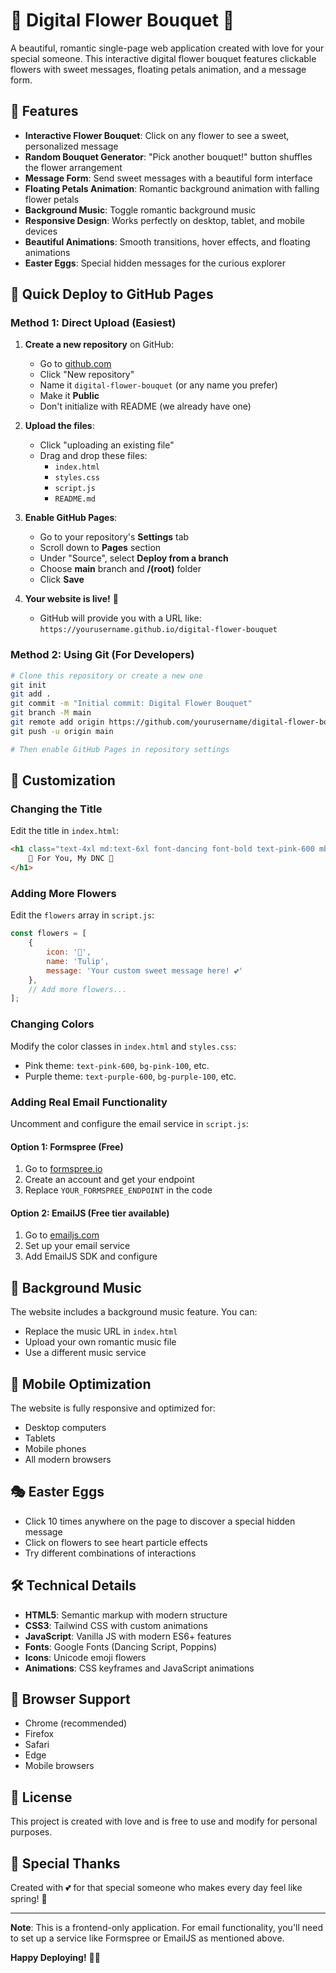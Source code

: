 # 💐 Digital Flower Bouquet 💌

A beautiful, romantic single-page web application created with love for your special someone. This interactive digital flower bouquet features clickable flowers with sweet messages, floating petals animation, and a message form.

## 🌸 Features

- **Interactive Flower Bouquet**: Click on any flower to see a sweet, personalized message
- **Random Bouquet Generator**: "Pick another bouquet!" button shuffles the flower arrangement
- **Message Form**: Send sweet messages with a beautiful form interface
- **Floating Petals Animation**: Romantic background animation with falling flower petals
- **Background Music**: Toggle romantic background music
- **Responsive Design**: Works perfectly on desktop, tablet, and mobile devices
- **Beautiful Animations**: Smooth transitions, hover effects, and floating animations
- **Easter Eggs**: Special hidden messages for the curious explorer

## 🚀 Quick Deploy to GitHub Pages

### Method 1: Direct Upload (Easiest)

1. **Create a new repository** on GitHub:
   - Go to [github.com](https://github.com)
   - Click "New repository"
   - Name it `digital-flower-bouquet` (or any name you prefer)
   - Make it **Public**
   - Don't initialize with README (we already have one)

2. **Upload the files**:
   - Click "uploading an existing file"
   - Drag and drop these files:
     - `index.html`
     - `styles.css`
     - `script.js`
     - `README.md`

3. **Enable GitHub Pages**:
   - Go to your repository's **Settings** tab
   - Scroll down to **Pages** section
   - Under "Source", select **Deploy from a branch**
   - Choose **main** branch and **/(root)** folder
   - Click **Save**

4. **Your website is live!** 🎉
   - GitHub will provide you with a URL like: `https://yourusername.github.io/digital-flower-bouquet`

### Method 2: Using Git (For Developers)

```bash
# Clone this repository or create a new one
git init
git add .
git commit -m "Initial commit: Digital Flower Bouquet"
git branch -M main
git remote add origin https://github.com/yourusername/digital-flower-bouquet.git
git push -u origin main

# Then enable GitHub Pages in repository settings
```

## 🎨 Customization

### Changing the Title
Edit the title in `index.html`:
```html
<h1 class="text-4xl md:text-6xl font-dancing font-bold text-pink-600 mb-4 animate-fade-in">
    💐 For You, My DNC 💌
</h1>
```

### Adding More Flowers
Edit the `flowers` array in `script.js`:
```javascript
const flowers = [
    {
        icon: '🌷',
        name: 'Tulip',
        message: 'Your custom sweet message here! 💕'
    },
    // Add more flowers...
];
```

### Changing Colors
Modify the color classes in `index.html` and `styles.css`:
- Pink theme: `text-pink-600`, `bg-pink-100`, etc.
- Purple theme: `text-purple-600`, `bg-purple-100`, etc.

### Adding Real Email Functionality
Uncomment and configure the email service in `script.js`:

#### Option 1: Formspree (Free)
1. Go to [formspree.io](https://formspree.io)
2. Create an account and get your endpoint
3. Replace `YOUR_FORMSPREE_ENDPOINT` in the code

#### Option 2: EmailJS (Free tier available)
1. Go to [emailjs.com](https://emailjs.com)
2. Set up your email service
3. Add EmailJS SDK and configure

## 🎵 Background Music

The website includes a background music feature. You can:
- Replace the music URL in `index.html`
- Upload your own romantic music file
- Use a different music service

## 📱 Mobile Optimization

The website is fully responsive and optimized for:
- Desktop computers
- Tablets
- Mobile phones
- All modern browsers

## 🎭 Easter Eggs

- Click 10 times anywhere on the page to discover a special hidden message
- Click on flowers to see heart particle effects
- Try different combinations of interactions

## 🛠️ Technical Details

- **HTML5**: Semantic markup with modern structure
- **CSS3**: Tailwind CSS with custom animations
- **JavaScript**: Vanilla JS with modern ES6+ features
- **Fonts**: Google Fonts (Dancing Script, Poppins)
- **Icons**: Unicode emoji flowers
- **Animations**: CSS keyframes and JavaScript animations

## 🌟 Browser Support

- Chrome (recommended)
- Firefox
- Safari
- Edge
- Mobile browsers

## 📄 License

This project is created with love and is free to use and modify for personal purposes.

## 💝 Special Thanks

Created with 💕 for that special someone who makes every day feel like spring! 🌸

---

**Note**: This is a frontend-only application. For email functionality, you'll need to set up a service like Formspree or EmailJS as mentioned above.

**Happy Deploying!** 🚀💐 